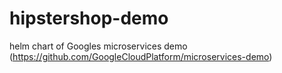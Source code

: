 # hipstershop-demo

helm chart of Googles microservices demo (https://github.com/GoogleCloudPlatform/microservices-demo)
